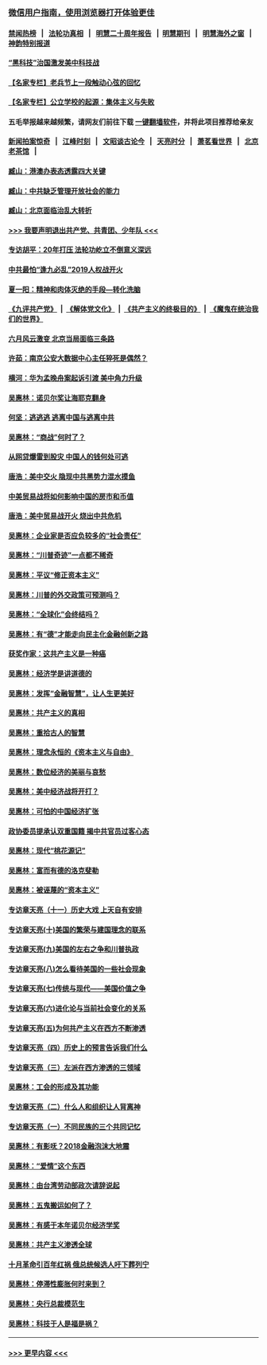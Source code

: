 ### [微信用户指南，使用浏览器打开体验更佳](https://github.com/gfw-breaker/banned-news1/blob/master/indexes/wechat-guide.md?t=0)
#### [禁闻热榜](热点新闻.md?t=0)  &nbsp;&nbsp;|&nbsp;&nbsp; [法轮功真相](https://github.com/gfw-breaker/truth/blob/master/README.md?t=0) &nbsp;&nbsp;|&nbsp;&nbsp; [明慧二十周年报告](https://github.com/gfw-breaker/mh-reports/blob/master/README.md?t=0) &nbsp;&nbsp;|&nbsp;&nbsp;[明慧期刊](https://github.com/gfw-breaker/mh-qikan) &nbsp;&nbsp;|&nbsp;&nbsp; [明慧海外之窗](https://github.com/gfw-breaker/mh-news/blob/master/README.md?t=0) &nbsp;&nbsp;|&nbsp;&nbsp; [神韵特别报道](https://github.com/gfw-breaker/mh-news/blob/master/shenyun.md?t=0)
#### [“黑科技”治国激发美中科技战](../pages/nsc423/n11638056.md?t=02081902) 
#### [【名家专栏】老兵节上一段触动心弦的回忆](../pages/nsc423/n11646016.md?t=02081902) 
#### [【名家专栏】公立学校的起源：集体主义与失败](../pages/nsc423/n11601833.md?t=02081902) 
#### 五毛举报越来越频繁，请网友们前往下载 [一键翻墙软件](https://github.com/gfw-breaker/ssr-accounts)，并将此项目推荐给亲友
#### [新闻拍案惊奇](https://github.com/gfw-breaker/banned-news1/blob/master/pages/link4.md) &nbsp;&nbsp;|&nbsp;&nbsp; [江峰时刻](https://github.com/gfw-breaker/banned-news1/blob/master/pages/link4.md) &nbsp;&nbsp;|&nbsp;&nbsp; [文昭谈古论今](https://github.com/gfw-breaker/banned-news1/blob/master/pages/link4.md) &nbsp;&nbsp;|&nbsp;&nbsp; [天亮时分](https://github.com/gfw-breaker/banned-news1/blob/master/pages/link4.md) &nbsp;&nbsp;|&nbsp;&nbsp; [萧茗看世界](https://github.com/gfw-breaker/banned-news1/blob/master/pages/link4.md) &nbsp;&nbsp;|&nbsp;&nbsp; [北京老茶馆](https://github.com/gfw-breaker/banned-news1/blob/master/pages/link4.md) &nbsp;&nbsp;|&nbsp;&nbsp; 
#### [臧山：港澳办表态透露四大关键](../pages/nsc423/n11421628.md?t=02081902) 
#### [臧山：中共缺乏管理开放社会的能力](../pages/nsc423/n11407457.md?t=02081902) 
#### [臧山：北京面临治乱大转折](../pages/nsc423/n11406895.md?t=02081902) 
#### [>>> 我要声明退出共产党、共青团、少年队 <<<](https://github.com/begood0513/goodnews/blob/master/quit/letter.md) 
#### [专访胡平：20年打压 法轮功屹立不倒意义深远](../pages/nsc423/n11398800.md?t=02081902) 
#### [中共最怕“逢九必乱”2019人权战开火](../pages/nsc423/n11385248.md?t=02081902) 
#### [夏一阳：精神和肉体灭绝的手段—转化洗脑](../pages/nsc423/n11368250.md?t=02081902) 
#### [《九评共产党》](https://github.com/begood0513/9ping.md/blob/master/README.md) &nbsp;|&nbsp; [《解体党文化》](../../../../jtdwh.md/blob/master/README.md)  &nbsp;|&nbsp; [《共产主义的终极目的》](../../../../gczydzjmd.md/blob/master/README.md) &nbsp;|&nbsp; [《魔鬼在统治我们的世界》](../../../../mgztzwmdsj.md/blob/master/README.md) 
#### [六月风云激变 北京当局面临三条路](../pages/nsc423/n11313668.md?t=02081902) 
#### [许茹：南京公安大数据中心主任猝死是偶然？](../pages/nsc423/n11064744.md?t=02081902) 
#### [横河：华为孟晚舟案起诉引渡 美中角力升级](../pages/nsc423/n11027230.md?t=02081902) 
#### [吴惠林：诺贝尔奖让海耶克翻身](../pages/nsc423/n10890049.md?t=02081902) 
#### [何坚：逃逃逃 逃离中国与逃离中共](../pages/nsc423/n10592891.md?t=02081902) 
#### [吴惠林：“商战”何时了？](../pages/nsc423/n10573558.md?t=02081902) 
#### [从网贷爆雷到股灾 中国人的钱何处可逃](../pages/nsc423/n10572800.md?t=02081902) 
#### [唐浩：美中交火 隐现中共黑势力混水摸鱼](../pages/nsc423/n10544040.md?t=02081902) 
#### [中美贸易战将如何影响中国的房市和币值](../pages/nsc423/n10543697.md?t=02081902) 
#### [唐浩：美中贸易战开火 烧出中共危机](../pages/nsc423/n10540126.md?t=02081902) 
#### [吴惠林：企业家是否应负较多的“社会责任”](../pages/nsc423/n10535022.md?t=02081902) 
#### [吴惠林：“川普奇迹”一点都不稀奇](../pages/nsc423/n10512808.md?t=02081902) 
#### [吴惠林：平议“修正资本主义”](../pages/nsc423/n10495724.md?t=02081902) 
#### [吴惠林：川普的外交政策可预测吗？](../pages/nsc423/n10462387.md?t=02081902) 
#### [吴惠林：“全球化”会终结吗？](../pages/nsc423/n10452838.md?t=02081902) 
#### [吴惠林：有“德”才能走向民主化金融创新之路](../pages/nsc423/n10432292.md?t=02081902) 
#### [获奖作家：这共产主义是一种癌](../pages/nsc423/n10431541.md?t=02081902) 
#### [吴惠林：经济学是讲道德的](../pages/nsc423/n10398014.md?t=02081902) 
#### [吴惠林：发挥“金融智慧”，让人生更美好](../pages/nsc423/n10375019.md?t=02081902) 
#### [吴惠林：共产主义的真相](../pages/nsc423/n10351394.md?t=02081902) 
#### [吴惠林：重拾古人的智慧](../pages/nsc423/n10337691.md?t=02081902) 
#### [吴惠林：理念永恒的《资本主义与自由》](../pages/nsc423/n10316274.md?t=02081902) 
#### [吴惠林：数位经济的美丽与哀愁](../pages/nsc423/n10292946.md?t=02081902) 
#### [吴惠林：美中经济战将开打？](../pages/nsc423/n10258825.md?t=02081902) 
#### [吴惠林：可怕的中国经济扩张](../pages/nsc423/n10219147.md?t=02081902) 
#### [政协委员提承认双重国籍 揭中共官员过客心态](../pages/nsc423/n10208809.md?t=02081902) 
#### [吴惠林：现代“桃花源记”](../pages/nsc423/n10185234.md?t=02081902) 
#### [吴惠林：富而有德的洛克斐勒](../pages/nsc423/n10142264.md?t=02081902) 
#### [吴惠林：被诬蔑的“资本主义”](../pages/nsc423/n10124816.md?t=02081902) 
#### [专访章天亮（十一）历史大戏 上天自有安排](../pages/nsc423/n10094905.md?t=02081902) 
#### [专访章天亮(十)美国的繁荣与建国理念的联系](../pages/nsc423/n10094899.md?t=02081902) 
#### [专访章天亮(九)美国的左右之争和川普执政](../pages/nsc423/n10094889.md?t=02081902) 
#### [专访章天亮(八)怎么看待美国的一些社会现象](../pages/nsc423/n10094857.md?t=02081902) 
#### [专访章天亮(七)传统与现代——美国价值之争](../pages/nsc423/n10093140.md?t=02081902) 
#### [专访章天亮(六)进化论与当前社会变化的关系](../pages/nsc423/n10092036.md?t=02081902) 
#### [专访章天亮(五)为何共产主义在西方不断渗透](../pages/nsc423/n10083620.md?t=02081902) 
#### [专访章天亮（四）历史上的预言告诉我们什么](../pages/nsc423/n10083606.md?t=02081902) 
#### [专访章天亮（三）左派在西方渗透的三领域](../pages/nsc423/n10081115.md?t=02081902) 
#### [吴惠林：工会的形成及其功能](../pages/nsc423/n10080633.md?t=02081902) 
#### [专访章天亮（二）什么人和组织让人背离神](../pages/nsc423/n10076637.md?t=02081902) 
#### [专访章天亮（一）不同民族的三个共同记忆](../pages/nsc423/n10074188.md?t=02081902) 
#### [吴惠林：有影呒？2018金融泡沫大地震](../pages/nsc423/n10040534.md?t=02081902) 
#### [吴惠林：“爱情”这个东西](../pages/nsc423/n10019423.md?t=02081902) 
#### [吴惠林：由台湾劳动部政次请辞说起](../pages/nsc423/n9979679.md?t=02081902) 
#### [吴惠林：五鬼搬运如何了？](../pages/nsc423/n9925338.md?t=02081902) 
#### [吴惠林：有感于本年诺贝尔经济学奖](../pages/nsc423/n9871883.md?t=02081902) 
#### [吴惠林：共产主义渗透全球](../pages/nsc423/n9812748.md?t=02081902) 
#### [十月革命引百年红祸 俄总统候选人吁下葬列宁](../pages/nsc423/n9810182.md?t=02081902) 
#### [吴惠林：停滞性膨胀何时来到？](../pages/nsc423/n9764136.md?t=02081902) 
#### [吴惠林：央行总裁模范生](../pages/nsc423/n9728134.md?t=02081902) 
#### [吴惠林：科技于人是福是祸？](../pages/nsc423/n9672982.md?t=02081902) 

----
#### [ >>> 更早内容 <<< ](../indexes/nsc423-earlier.md)
